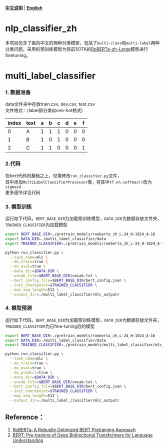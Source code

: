 [**中文说明**](./README.md) | [**English**](./README_EN.md)

# nlp_classifier_zh
本项目包含了面向中文的两种分类模型，包括了`multi-class`和`multi-label`两种分类问题，采用的预训练模型为目前SOTA的[RoBERTa-zh-Large](https://github.com/brightmart/roberta_zh)模型进行finetuning。

# multi_label_classifier  
### 1. 数据准备
data文件夹中存放train.csv, dev.csv, test.csv    
文件格式：(label部分类似one-hot格式)  

| index | text | a | b | c | d | e | f |  
|-------|------|---|---|---|---|---|---|  
|  0    |   A  | 1 | 1 | 1 | 0 | 0 | 0 | 
|  1    |   B  | 1 | 0 | 1 | 0 | 0 | 0 | 
|  2    |   C  | 1 | 1 | 0 | 0 | 0 | 1 | 


### 2.代码
在bert代码的基础之上，仅需修改`run_classifier.py`文件，  
其中添加`MultiLabelClassifierProcessor`类，将其中`tf.nn.softmax()`改为`sigmoid`  
更多细节详见代码

### 3. 模型训练
运行如下代码，`BERT_BASE_DIR`为加载预训练模型，`DATA_DIR`为数据存放文件夹，`TRAINED_CLASSIFIER`为加载模型
```bash
export BERT_BASE_DIR=./pretrain_models/roeberta_zh_L-24_H-1024_A-16
export DATA_DIR=./multi_label_classifier/data
export TRAINED_CLASSIFIER=./pretrain_models/roeberta_zh_L-24_H-1024_A-16

python run_classifier.py \
  --task_name=mlc \
  --do_train=true \
  --do_eval=true \
  --data_dir=$DATA_DIR \
  --vocab_file=$BERT_BASE_DIR/vocab.txt \
  --bert_config_file=$BERT_BASE_DIR/bert_config.json \
  --init_checkpoint=$TRAINED_CLASSIFIER \
  --max_seq_length=512 \
  --output_dir=./multi_label_classifier/mlc_output/
```

### 4. 模型预测
运行如下代码，`BERT_BASE_DIR`为加载预训练模型，`DATA_DIR`为数据存放文件夹，`TRAINED_CLASSIFIER`为已fine-tuning后的模型

```bash
export BERT_BASE_DIR=./pretrain_models/roeberta_zh_L-24_H-1024_A-16
export DATA_DIR=./multi_label_classifier/data
export TRAINED_CLASSIFIER=./pretrain_models/multi_label_classifier/mlc_output/model.ckpt-10000

python run_classifier.py \
  --task_name=mlc \
  --do_train=true \
  --do_eval=true \
  --do_predict=true \
  --data_dir=$DATA_DIR \
  --vocab_file=$BERT_BASE_DIR/vocab.txt \
  --bert_config_file=$BERT_BASE_DIR/bert_config.json \
  --init_checkpoint=$TRAINED_CLASSIFIER \
  --max_seq_length=512 \
  --output_dir=./multi_label_classifier/mlc_output/
```

## Reference：  
1. [RoBERTa: A Robustly Optimized BERT Pretraining Approach](https://github.com/google-research/bert)
2. [BERT: Pre-training of Deep Bidirectional Transformers for Language Understanding](https://github.com/brightmart/roberta_zh)

